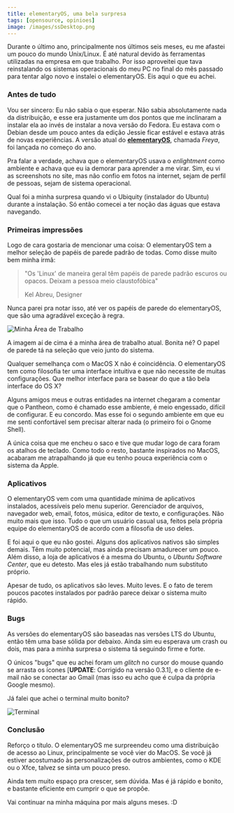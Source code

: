 ```yaml
---
title: elementaryOS, uma bela surpresa
tags: [opensource, opinioes]
image: /images/ssDesktop.png
---
```


Durante o último ano, principalmente nos últimos seis meses, eu me afastei um pouco do mundo
Unix/Linux. É até natural devido às ferramentas utilizadas na empresa em que trabalho. Por isso
aproveitei que tava reinstalando os sistemas operacionais do meu PC no final do mês passado para
tentar algo novo e instalei o elementaryOS. Eis aqui o que eu achei.

### Antes de tudo

Vou ser sincero: Eu não sabia o que esperar. Não sabia absolutamente nada da distribuição, e esse
era justamente um dos pontos que me inclinaram a instalar ela ao invés de instalar a nova versão do
Fedora. Eu estava com o Debian desde um pouco antes da edição Jessie ficar estável e estava atrás de
novas experiências. A versão atual do [**elementaryOS**](http://elementary.io), chamada _Freya_, foi
lançada no começo do ano.

Pra falar a verdade, achava que o elementaryOS usava o _enlightment_ como ambiente e achava que eu
ia demorar para aprender a me virar. Sim, eu vi as screenshots no site, mas não confio em fotos na
internet, sejam de perfil de pessoas, sejam de sistema operacional.

Qual foi a minha surpresa quando vi o Ubiquity (instalador do Ubuntu) durante a instalação. Só então
comecei a ter noção das águas que estava navegando.

### Primeiras impressões

Logo de cara gostaria de mencionar uma coisa: O elementaryOS tem a melhor seleção de papéis de
parede padrão de todas. Como disse muito bem minha irmã:

> "Os 'Linux' de maneira geral têm papéis de parede padrão escuros ou opacos. Deixam a pessoa meio
> claustofóbica"
>
> <footer>Kel Abreu, Designer</footer>

Nunca parei pra notar isso, até ver os papéis de parede do elementaryOS, que são uma agradável
exceção à regra.

![Minha Área de Trabalho](/images/ssDesktop.png)

A imagem aí de cima é a minha área de trabalho atual. Bonita né? O papel de parede tá na seleção que
veio junto do sistema.

Qualquer semelhança com o MacOS X não é coincidência. O elementaryOS tem como filosofia ter uma
interface intuitiva e que não necessite de muitas configurações. Que melhor interface para se basear
do que a tão bela interface do OS X?

Alguns amigos meus e outras entidades na internet chegaram a comentar que o Pantheon, como é chamado
esse ambiente, é meio engessado, difícil de configurar. E eu concordo. Mas esse foi o segundo
ambiente em que eu me senti confortável sem precisar alterar nada (o primeiro foi o Gnome Shell).

A única coisa que me encheu o saco e tive que mudar logo de cara foram os atalhos de teclado. Como
todo o resto, bastante inspirados no MacOS, acabaram me atrapalhando já que eu tenho pouca
experiência com o sistema da Apple.

### Aplicativos

O elementaryOS vem com uma quantidade mínima de aplicativos instalados, acessíveis pelo menu
superior. Gerenciador de arquivos, navegador web, email, fotos, música, editor de texto, e
configurações. Não muito mais que isso. Tudo o que um usuário casual usa, feitos pela própria equipe
do elementaryOS de acordo com a filosofia de uso deles.

E foi aqui o que eu não gostei. Alguns dos aplicativos nativos são simples demais. Têm muito
potencial, mas ainda precisam amadurecer um pouco. Além disso, a loja de aplicativos é a mesma do
Ubuntu, o _Ubuntu Software Center_, que eu detesto. Mas eles já estão trabalhando num substituto
próprio.

Apesar de tudo, os aplicativos são leves. Muito leves. E o fato de terem poucos pacotes instalados
por padrão parece deixar o sistema muito rápido.

### Bugs

As versões do elementaryOS são baseadas nas versões LTS do Ubuntu, então têm uma base sólida por
debaixo. Ainda sim eu esperava um crash ou dois, mas para a minha surpresa o sistema tá seguindo
firme e forte.

O únicos "bugs" que eu achei foram um _glitch_ no cursor do mouse quando se arrasta os ícones
[**UPDATE**: Corrigido na versão 0.3.1], e o cliente de e-mail não se conectar ao Gmail (mas isso eu
acho que é culpa da própria Google mesmo).

Já falei que achei o terminal muito bonito?

![Terminal](/images/ssTerminal.png)

### Conclusão

Reforço o título. O elementaryOS me surpreendeu como uma distribuição de acesso ao Linux,
principalmente se você vier do MacOS. Se você já estiver acostumado às personalizações de outros
ambientes, como o KDE ou o Xfce, talvez se sinta um pouco preso.

Ainda tem muito espaço pra crescer, sem dúvida. Mas é já rápido e bonito, e bastante eficiente em
cumprir o que se propõe.

Vai continuar na minha máquina por mais alguns meses. :D
